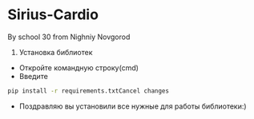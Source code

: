 # Sirius-Cardio
By school 30 from Nighniy Novgorod 

1. Установка библиотек
* Откройте командную строку(cmd)
* Введите
```sh
pip install -r requirements.txtCancel changes
```
* Поздравляю вы установили все нужные для работы библиотеки:)
